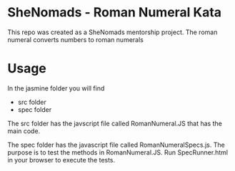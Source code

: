 # SheNomads - Roman Numeral Kata

This repo was created as a SheNomads mentorship project. The roman numeral converts numbers to roman numerals

# Usage

In the jasmine folder you will find
- src folder
- spec folder

The src folder has the javscript file called RomanNumeral.JS that has the main code.

The spec folder has the javascript file called RomanNumeralSpecs.js. The purpose is to test the methods in RomanNumeral.JS. Run SpecRunner.html in your browser to execute the tests.
